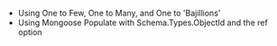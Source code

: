 
- Using One to Few, One to Many, and One to 'Bajillions'
- Using Mongoose Populate with Schema.Types.ObjectId and the ref option
